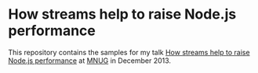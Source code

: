 # How streams help to raise Node.js performance

This repository contains the samples for my talk [How streams help to raise Node.js performance](http://www.youtube.com/watch?v=QgEuZ52OZtU) at [MNUG](http://mnug.de/) in December 2013.
